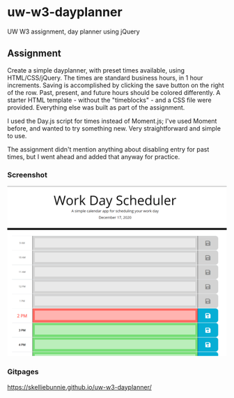 # uw-w3-dayplanner
UW W3 assignment, day planner using jQuery

## Assignment
Create a simple dayplanner, with preset times available, using HTML/CSS/jQuery. The times are standard business hours, in 1 hour increments. Saving is accomplished by clicking the save button on the right of the row. Past, present, and future hours should be colored differently. A starter HTML template - without the "timeblocks" - and a CSS file were provided. Everything else was built as part of the assignment.

I used the Day.js script for times instead of Moment.js; I've used Moment before, and wanted to try something new. Very straightforward and simple to use.

The assignment didn't mention anything about disabling entry for past times, but I went ahead and added that anyway for practice.

### Screenshot
![Day Planner Screenshot](assets/screenshot.png?raw=true "Day Planner Screenshot")

### Gitpages
https://skelliebunnie.github.io/uw-w3-dayplanner/
